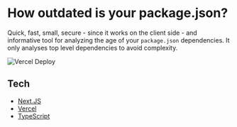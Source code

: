 # How outdated is your package.json?

Quick, fast, small, secure - since it works on the client side - and informative tool for analyzing the age of your `package.json` dependencies. It only analyses top level dependencies to avoid complexity.

![Vercel Deploy](https://therealsujitk-vercel-badge.vercel.app/?app=how-outdated-is-your-package-json&style=for-the-badge)

## Tech

- [Next.JS](https://nextjs.org)
- [Vercel](https://vercel.com)
- [TypeScript](https://typescriptlang.org)
